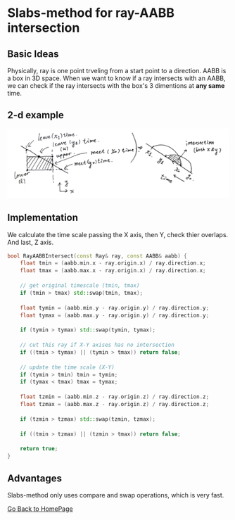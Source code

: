 # Slabs-method for ray-AABB intersection

## Basic Ideas

Physically, ray is one point trveling from a start point to a direction. AABB is a box in 3D space. When we want to know if a ray intersects with an AABB, we can check if the ray intersects with the box's 3 dimentions at **any same** time.

## 2-d example

![An 2D example for slabs-method](./img2024/004-f1-ray-aabb.jpg)

## Implementation

We calculate the time scale passing the X axis, then Y, check thier overlaps. And last, Z axis. 

```cpp
bool RayAABBIntersect(const Ray& ray, const AABB& aabb) {
    float tmin = (aabb.min.x - ray.origin.x) / ray.direction.x;
    float tmax = (aabb.max.x - ray.origin.x) / ray.direction.x;

    // get original timescale (tmin, tmax)
    if (tmin > tmax) std::swap(tmin, tmax);

    float tymin = (aabb.min.y - ray.origin.y) / ray.direction.y;
    float tymax = (aabb.max.y - ray.origin.y) / ray.direction.y;

    if (tymin > tymax) std::swap(tymin, tymax);

    // cut this ray if X-Y axises has no intersection
    if ((tmin > tymax) || (tymin > tmax)) return false;

    // update the time scale (X-Y)
    if (tymin > tmin) tmin = tymin;
    if (tymax < tmax) tmax = tymax;

    float tzmin = (aabb.min.z - ray.origin.z) / ray.direction.z;
    float tzmax = (aabb.max.z - ray.origin.z) / ray.direction.z;

    if (tzmin > tzmax) std::swap(tzmin, tzmax);

    if ((tmin > tzmax) || (tzmin > tmax)) return false;

    return true;
}
```

## Advantages

Slabs-method only uses compare and swap operations, which is very fast.


[Go Back to HomePage](../../index.md)
